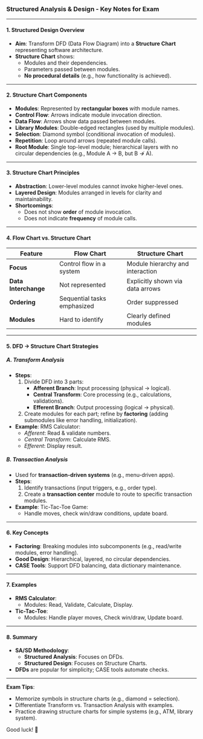 ### **Structured Analysis & Design - Key Notes for Exam**

---

#### **1. Structured Design Overview**
- **Aim**: Transform DFD (Data Flow Diagram) into a **Structure Chart** representing software architecture.
- **Structure Chart** shows:
  - Modules and their dependencies.
  - Parameters passed between modules.
  - **No procedural details** (e.g., how functionality is achieved).

---

#### **2. Structure Chart Components**
- **Modules**: Represented by **rectangular boxes** with module names.
- **Control Flow**: Arrows indicate module invocation direction.
- **Data Flow**: Arrows show data passed between modules.
- **Library Modules**: Double-edged rectangles (used by multiple modules).
- **Selection**: Diamond symbol (conditional invocation of modules).
- **Repetition**: Loop around arrows (repeated module calls).
- **Root Module**: Single top-level module; hierarchical layers with no circular dependencies (e.g., Module A → B, but B ↛ A).

---

#### **3. Structure Chart Principles**
- **Abstraction**: Lower-level modules cannot invoke higher-level ones.
- **Layered Design**: Modules arranged in levels for clarity and maintainability.
- **Shortcomings**:
  - Does not show **order** of module invocation.
  - Does not indicate **frequency** of module calls.

---

#### **4. Flow Chart vs. Structure Chart**
| **Feature**         | **Flow Chart**                | **Structure Chart**               |
|----------------------|-------------------------------|------------------------------------|
| **Focus**            | Control flow in a system      | Module hierarchy and interaction  |
| **Data Interchange** | Not represented               | Explicitly shown via data arrows  |
| **Ordering**         | Sequential tasks emphasized   | Order suppressed                  |
| **Modules**          | Hard to identify              | Clearly defined modules           |

---

#### **5. DFD → Structure Chart Strategies**
##### **A. Transform Analysis**
- **Steps**:
  1. Divide DFD into 3 parts:
     - **Afferent Branch**: Input processing (physical → logical).
     - **Central Transform**: Core processing (e.g., calculations, validations).
     - **Efferent Branch**: Output processing (logical → physical).
  2. Create modules for each part; refine by **factoring** (adding submodules like error handling, initialization).
- **Example**: RMS Calculator:
  - *Afferent*: Read & validate numbers.
  - *Central Transform*: Calculate RMS.
  - *Efferent*: Display result.

##### **B. Transaction Analysis**
- Used for **transaction-driven systems** (e.g., menu-driven apps).
- **Steps**:
  1. Identify transactions (input triggers, e.g., order type).
  2. Create a **transaction center** module to route to specific transaction modules.
- **Example**: Tic-Tac-Toe Game:
  - Handle moves, check win/draw conditions, update board.

---

#### **6. Key Concepts**
- **Factoring**: Breaking modules into subcomponents (e.g., read/write modules, error handling).
- **Good Design**: Hierarchical, layered, no circular dependencies.
- **CASE Tools**: Support DFD balancing, data dictionary maintenance.

---

#### **7. Examples**
- **RMS Calculator**:
  - Modules: Read, Validate, Calculate, Display.
- **Tic-Tac-Toe**:
  - Modules: Handle player moves, Check win/draw, Update board.

---

#### **8. Summary**
- **SA/SD Methodology**:
  - **Structured Analysis**: Focuses on DFDs.
  - **Structured Design**: Focuses on Structure Charts.
- **DFDs** are popular for simplicity; CASE tools automate checks.

---

**Exam Tips**:  
- Memorize symbols in structure charts (e.g., diamond = selection).  
- Differentiate Transform vs. Transaction Analysis with examples.  
- Practice drawing structure charts for simple systems (e.g., ATM, library system).  

Good luck! 🚀